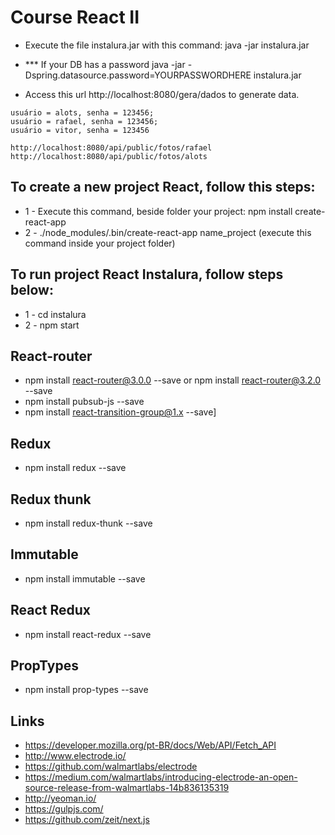 # Course React II

* Execute the file instalura.jar with this command: java -jar instalura.jar

* *** If your DB has a password
    java -jar -Dspring.datasource.password=YOURPASSWORDHERE instalura.jar
* Access this url http://localhost:8080/gera/dados to generate data.
```
usuário = alots, senha = 123456;
usuário = rafael, senha = 123456;
usuário = vitor, senha = 123456

http://localhost:8080/api/public/fotos/rafael
http://localhost:8080/api/public/fotos/alots
```

## To create a new project React, follow this steps:
* 1 - Execute this command, beside folder your project: npm install create-react-app
* 2 - ./node_modules/.bin/create-react-app name_project (execute this command inside your project folder)

## To run project React Instalura, follow steps below:
* 1 - cd instalura
* 2 - npm start

## React-router
* npm install react-router@3.0.0 --save or npm install react-router@3.2.0 --save 
* npm install pubsub-js --save
* npm install react-transition-group@1.x --save]

## Redux
* npm install redux --save

## Redux thunk
* npm install redux-thunk --save 

## Immutable
* npm install immutable --save

## React Redux
* npm install react-redux --save 

## PropTypes
* npm install prop-types --save 

## Links
* https://developer.mozilla.org/pt-BR/docs/Web/API/Fetch_API
* http://www.electrode.io/
* https://github.com/walmartlabs/electrode
* https://medium.com/walmartlabs/introducing-electrode-an-open-source-release-from-walmartlabs-14b836135319
* http://yeoman.io/
* https://gulpjs.com/
* https://github.com/zeit/next.js


